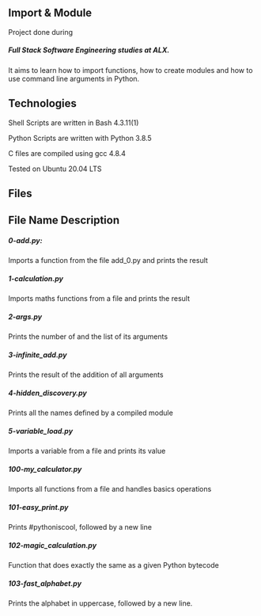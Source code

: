 <h2>Import & Module</h2>

Project done during <h5>Full Stack Software Engineering studies at ALX.</h5> It aims to learn how to import functions, how to create modules and how to use command line arguments in Python.



<h2>Technologies</h2>

Shell Scripts are written in Bash 4.3.11(1)

Python Scripts are written with Python 3.8.5

C files are compiled using gcc 4.8.4

Tested on Ubuntu 20.04 LTS

<h2>Files</h2>              

<h2>File Name	Description</h2>

<h5>0-add.py:</h5>	Imports a function from the file add_0.py and prints the result

<h5>1-calculation.py</h5>	Imports maths functions from a file and prints the result

<h5>2-args.py</h5>	Prints the number of and the list of its arguments

<h5>3-infinite_add.py</h5>	Prints the result of the addition of all arguments

<h5>4-hidden_discovery.py</h5>	Prints all the names defined by a compiled module

<h5>5-variable_load.py</h5>	Imports a variable from a file and prints its value

<h5>100-my_calculator.py</h5>	Imports all functions from a file and handles basics operations

<h5>101-easy_print.py</h5>	Prints #pythoniscool, followed by a new line

<h5>102-magic_calculation.py</h5>	Function that does exactly the same as a given Python bytecode

<h5>103-fast_alphabet.py</h5>	Prints the alphabet in uppercase, followed by a new line.


